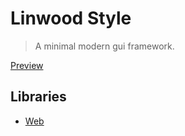 # Linwood Style

> A minimal modern gui framework.

[Preview](https://style.linwood.dev)

## Libraries

* [Web](packages/web)
